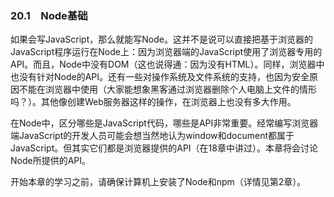 ### 20.1　Node基础

如果会写JavaScript，那么就能写Node。这并不是说可以直接把基于浏览器的JavaScript程序运行在Node上：因为浏览器端的JavaScript使用了浏览器专用的API。而且，Node中没有DOM（这也说得通：因为没有HTML）。同样，浏览器中也没有针对Node的API。还有一些对操作系统及文件系统的支持，也因为安全原因不能在浏览器中使用（大家能想象黑客通过浏览器删除个人电脑上文件的情形吗？）。其他像创建Web服务器这样的操作，在浏览器上也没有多大作用。

在Node中，区分哪些是JavaScript代码，哪些是API非常重要。经常编写浏览器端JavaScript的开发人员可能会想当然地认为window和document都属于JavaScript。但其实它们都是浏览器提供的API（在18章中讲过）。本章将会讨论Node所提供的API。

开始本章的学习之前，请确保计算机上安装了Node和npm（详情见第2章）。

